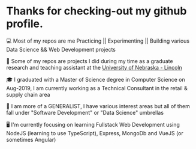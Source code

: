 # Thanks for checking-out my github profile.

💻 Most of my repos are me Practicing || Experimenting || Building various Data Science && Web Development projects

🏫 Some of my repos are projects I did during my time as a graduate research and teaching assistant at the [University of Nebraska - Lincoln](https://www.unl.edu/)

🎓 I graduated with a Master of Science degree in Computer Science on Aug-2019, I am currently working as a Technical Consultant in the retail & supply chain area

🤖 I am more of a GENERALIST, I have various interest areas but all of them fall under "Software Development" or "Data Science" umbrellas

🖥️ I'm currently focusing on learning Fullstack Web Development using NodeJS (learning to use TypeScript), Express, MongoDb and VueJS (or sometimes Angular)
